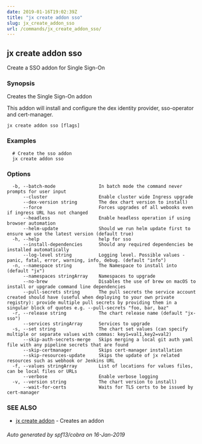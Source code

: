 ```yaml
---
date: 2019-01-16T19:02:39Z
title: "jx create addon sso"
slug: jx_create_addon_sso
url: /commands/jx_create_addon_sso/
---
```

## jx create addon sso

Create a SSO addon for Single Sign-On

### Synopsis

Creates the Single Sign-On addon 

This addon will install and configure the dex identity provider, sso-operator and cert-manager.

```
jx create addon sso [flags]
```

### Examples

```
  # Create the sso addon
  jx create addon sso
```

### Options

```
  -b, --batch-mode                In batch mode the command never prompts for user input
      --cluster                   Enable cluster wide Ingress upgrade
      --dex-version string        The dex chart version to install)
      --force                     Forces upgrades of all webooks even if ingress URL has not changed
      --headless                  Enable headless operation if using browser automation
      --helm-update               Should we run helm update first to ensure we use the latest version (default true)
  -h, --help                      help for sso
      --install-dependencies      Should any required dependencies be installed automatically
      --log-level string          Logging level. Possible values - panic, fatal, error, warning, info, debug. (default "info")
  -n, --namespace string          The Namespace to install into (default "jx")
      --namespaces stringArray    Namespaces to upgrade
      --no-brew                   Disables the use of brew on macOS to install or upgrade command line dependencies
      --pull-secrets string       The pull secrets the service account created should have (useful when deploying to your own private registry): provide multiple pull secrets by providing them in a singular block of quotes e.g. --pull-secrets "foo, bar, baz"
  -r, --release string            The chart release name (default "jx-sso")
      --services stringArray      Services to upgrade
  -s, --set string                The chart set values (can specify multiple or separate values with commas: key1=val1,key2=val2)
      --skip-auth-secrets-merge   Skips merging a local git auth yaml file with any pipeline secrets that are found
      --skip-certmanager          Skips cert-manager installation
      --skip-resources-update     Skips the update of jx related resources such as webhook or Jenkins URL
  -f, --values stringArray        List of locations for values files, can be local files or URLs
      --verbose                   Enable verbose logging
  -v, --version string            The chart version to install)
      --wait-for-certs            Waits for TLS certs to be issued by cert-manager
```

### SEE ALSO

* [jx create addon](/commands/jx_create_addon/)	 - Creates an addon

###### Auto generated by spf13/cobra on 16-Jan-2019
